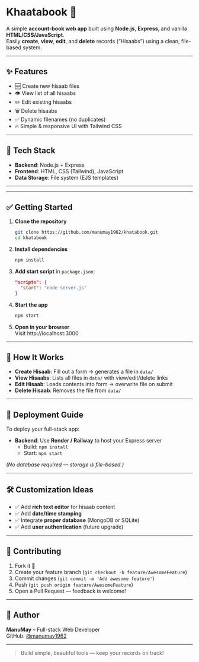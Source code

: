 # Khaatabook 📘

A simple **account-book web app** built using **Node.js**, **Express**, and vanilla **HTML/CSS/JavaScript**.  
Easily **create**, **view**, **edit**, and **delete** records (“Hisaabs”) using a clean, file-based system.

---

## ✨ Features

- 🆕 Create new hisaab files
- 👁️ View list of all hisaabs
- ✏️ Edit existing hisaabs
- 🗑️ Delete hisaabs
- ✅ Dynamic filenames (no duplicates)
- 🔥 Simple & responsive UI with Tailwind CSS

---

## 🧩 Tech Stack

- **Backend**: Node.js + Express
- **Frontend**: HTML, CSS (Tailwind), JavaScript
- **Data Storage**: File system (EJS templates)

---


---

## ✅ Getting Started

1. **Clone the repository**
    ```bash
    git clone https://github.com/manumay1962/khatabook.git
    cd khatabook
    ```

2. **Install dependencies**
    ```bash
    npm install
    ```

3. **Add start script** in `package.json`:
    ```json
    "scripts": {
      "start": "node server.js"
    }
    ```

4. **Start the app**
    ```bash
    npm start
    ```

5. **Open in your browser**  
   Visit http://localhost:3000

---

## 🚀 How It Works

- **Create Hisaab**: Fill out a form → generates a file in `data/`
- **View Hisaabs**: Lists all files in `data/` with view/edit/delete links
- **Edit Hisaab**: Loads contents into form → overwrite file on submit
- **Delete Hisaab**: Removes the file from `data/`

---

## 🚀 Deployment Guide

To deploy your full-stack app:

- **Backend**: Use **Render / Railway** to host your Express server  
  - Build: `npm install`  
  - Start: `npm start`

*(No database required — storage is file-based.)*

---

## 🛠️ Customization Ideas

- ✅ Add **rich text editor** for hisaab content
- ✅ Add **date/time stamping**
- ✅ Integrate **proper database** (MongoDB or SQLite)
- ✅ Add **user authentication** (future upgrade)

---

## 🤝 Contributing

1. Fork it 🌱  
2. Create your feature branch (`git checkout -b feature/AwesomeFeature`)  
3. Commit changes (`git commit -m 'Add awesome feature'`)  
4. Push (`git push origin feature/AwesomeFeature`)  
5. Open a Pull Request — feedback is welcome!

---



## 👋 Author

**ManuMay** – Full-stack Web Developer  
GitHub: [@manumay1962](https://github.com/manumay1962)

---

> Build simple, beautiful tools — keep your records on track!  
